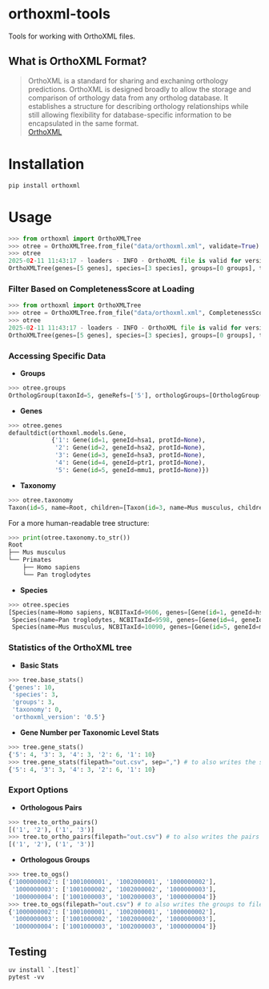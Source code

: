 # orthoxml-tools

Tools for working with OrthoXML files.

## What is OrthoXML Format?

> OrthoXML is a standard for sharing and exchaning orthology predictions. OrthoXML is designed broadly to allow the storage and comparison of orthology data from any ortholog database. It establishes a structure for describing orthology relationships while still allowing flexibility for database-specific information to be encapsulated in the same format.  
> [OrthoXML](https://github.com/qfo/orthoxml/tree/main)

# Installation

```
pip install orthoxml
```

# Usage

```python
>>> from orthoxml import OrthoXMLTree
>>> otree = OrthoXMLTree.from_file("data/orthoxml.xml", validate=True)
>>> otree
2025-02-11 11:43:17 - loaders - INFO - OrthoXML file is valid for version 0.5
OrthoXMLTree(genes=[5 genes], species=[3 species], groups=[0 groups], taxonomy=[0 taxons], orthoxml_version=0.5)
```

### Filter Based on CompletenessScore at Loading
```python
>>> from orthoxml import OrthoXMLTree
>>> otree = OrthoXMLTree.from_file("data/orthoxml.xml", CompletenessScore_threshold=0.95, validate=True)
>>> otree
2025-02-11 11:43:17 - loaders - INFO - OrthoXML file is valid for version 0.5
OrthoXMLTree(genes=[5 genes], species=[3 species], groups=[0 groups], taxonomy=[0 taxons], orthoxml_version=0.5)
```

### Accessing Specific Data

*   **Groups**

```python
>>> otree.groups
OrthologGroup(taxonId=5, geneRefs=['5'], orthologGroups=[OrthologGroup(taxonId=4, geneRefs=['4'], orthologGroups=[], paralogGroups=[ParalogGroup(taxonId=None, geneRefs=['1', '2', '3'], orthologGroups=[], paralogGroups=[])])], paralogGroups=[])
```

*   **Genes**

```python
>>> otree.genes
defaultdict(orthoxml.models.Gene,
            {'1': Gene(id=1, geneId=hsa1, protId=None),
             '2': Gene(id=2, geneId=hsa2, protId=None),
             '3': Gene(id=3, geneId=hsa3, protId=None),
             '4': Gene(id=4, geneId=ptr1, protId=None),
             '5': Gene(id=5, geneId=mmu1, protId=None)})
```

*   **Taxonomy**

```python
>>> otree.taxonomy
Taxon(id=5, name=Root, children=[Taxon(id=3, name=Mus musculus, children=[]), Taxon(id=4, name=Primates, children=[Taxon(id=1, name=Homo sapiens, children=[]), Taxon(id=2, name=Pan troglodytes, children=[])])])
```

For a more human-readable tree structure:

```python
>>> print(otree.taxonomy.to_str())
Root
├── Mus musculus
└── Primates
    ├── Homo sapiens
    └── Pan troglodytes
```

*   **Species**

```python
>>> otree.species
[Species(name=Homo sapiens, NCBITaxId=9606, genes=[Gene(id=1, geneId=hsa1), Gene(id=2, geneId=hsa2), Gene(id=3, geneId=hsa3)]),
 Species(name=Pan troglodytes, NCBITaxId=9598, genes=[Gene(id=4, geneId=ptr1)]),
 Species(name=Mus musculus, NCBITaxId=10090, genes=[Gene(id=5, geneId=mmu1)])]
```

### Statistics of the OrthoXML tree

*   **Basic Stats**
```python
>>> tree.base_stats()
{'genes': 10,
 'species': 3,
 'groups': 3,
 'taxonomy': 0,
 'orthoxml_version': '0.5'}
```

*   **Gene Number per Taxonomic Level Stats**
```python
>>> tree.gene_stats()
{'5': 4, '3': 3, '4': 3, '2': 6, '1': 10}
>>> tree.gene_stats(filepath="out.csv", sep=",") # to also writes the stats to file with two columns: taxonId and gene_count
{'5': 4, '3': 3, '4': 3, '2': 6, '1': 10}
```

### Export Options

*   **Orthologous Pairs**

```python
>>> tree.to_ortho_pairs()
[('1', '2'), ('1', '3')]
>>> tree.to_ortho_pairs(filepath="out.csv") # to also writes the pairs to file
[('1', '2'), ('1', '3')]
```

*   **Orthologous Groups**

```python
>>> tree.to_ogs()
{'1000000002': ['1001000001', '1002000001', '1000000002'],
 '1000000003': ['1001000002', '1002000002', '1000000003'],
 '1000000004': ['1001000003', '1002000003', '1000000004']}
>>> tree.to_ogs(filepath="out.csv") # to also writes the groups to file
{'1000000002': ['1001000001', '1002000001', '1000000002'],
 '1000000003': ['1001000002', '1002000002', '1000000003'],
 '1000000004': ['1001000003', '1002000003', '1000000004']}
```

## Testing

```
uv install `.[test]`
pytest -vv
```